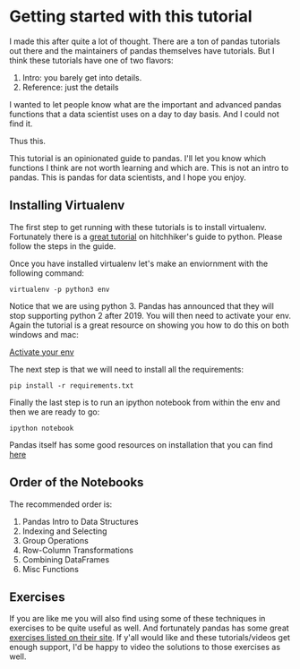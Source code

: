 # Getting started with this tutorial

I made this after quite a lot of thought. There are a ton of pandas tutorials out there and the maintainers of pandas themselves have tutorials. But I think these tutorials have one of two flavors:

1. Intro: you barely get into details. 
2. Reference: just the details

I wanted to let people know what are the important and advanced pandas functions that a data scientist uses on a day to day basis. And I could not find it. 

Thus this. 

This tutorial is an opinionated guide to pandas. I'll let you know which functions I think are not worth learning and which are. This is not an intro to pandas. This is pandas for data scientists, and I hope you enjoy.

## Installing Virtualenv

The first step to get running with these tutorials is to install virtualenv. Fortunately there is a [great tutorial](https://docs.python-guide.org/dev/virtualenvs/#lower-level-virtualenv) on hitchhiker's guide to python. Please follow the steps  in the guide.

Once you have installed virtualenv let's make an enviornment with the following command:

`virtualenv -p python3 env`

Notice that we are using python 3. Pandas has announced that they will stop supporting python 2 after 2019. You will then need to activate your env. Again the tutorial is a great resource on showing you how to do this on both windows and mac: 

[Activate your env](https://docs.python-guide.org/dev/virtualenvs/#lower-level-virtualenv)

The next step is that we will need to install all the requirements:

`pip install -r requirements.txt`

Finally the last step is to run an ipython notebook from within the env and then we are ready to go:

`ipython notebook` 

Pandas itself has some good resources on installation that you can find [here](https://pandas.pydata.org/pandas-docs/stable/install.html)


## Order of the Notebooks

The recommended order is:

1. Pandas Intro to Data Structures
2. Indexing and Selecting
3. Group Operations
4. Row-Column Transformations
5. Combining DataFrames
6. Misc Functions


## Exercises

If you are like me you will also find using some of these techniques in exercises to be quite useful as well. And fortunately pandas has some great [exercises listed on their site](https://pandas.pydata.org/pandas-docs/stable/tutorials.html#exercises-for-new-users). If y'all would like and these tutorials/videos get enough support, I'd be happy to video the solutions to those exercises as well. 
